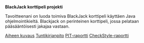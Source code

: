 **BlackJack korttipeli projekti**

Tavoitteenani on luoda toimiva BlackJack korttipeli käyttäen Java ohjelmointikieltä.
Blackjack on perinteinen korttipeli, jossa pelataan pääsääntöisesti jakajaa vastaan.


[Aiheen kuvaus](dokumentaatio/aiheenKuvausJaRakenne.md)
[Tuntikirjanpito](dokumentaatio/tuntikirjanpito.md)
[PIT-raportti](https://htmlpreview.github.io/?https://github.com/MMMorsky/blackjackprojekti/blob/master/dokumentaatio/pit-raportti/index.html)
[CheckStyle-raportti](https://htmlpreview.github.io/?https://github.com/MMMorsky/blackjackprojekti/blob/master/dokumentaatio/checkstyle-raportti/checkstyle.html)
